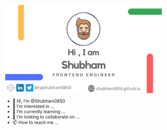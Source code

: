 ![my-bannery](https://raw.githubusercontent.com/Shubham0850/Shubham0850.github.io/master/images/github-intro-banner.png)
- 👋 Hi, I’m @Shubham0850
- 👀 I’m interested in ...
- 🌱 I’m currently learning ...
- 💞️ I’m looking to collaborate on ...
- 📫 How to reach me ...

<!---
Shubham0850/Shubham0850 is a ✨ special ✨ repository because its `README.md` (this file) appears on your GitHub profile.
You can click the Preview link to take a look at your changes.
--->
